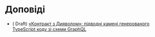 # Доповіді

-   (
    Draft) [«Контракт з Дияволом»: підводні камені генерованого TypeScript коду зі схеми GraphQL](./talk-contract-with-devil)
